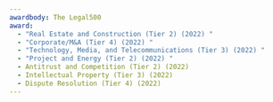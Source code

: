 ```yaml
---
awardbody: The Legal500
award:
  - "Real Estate and Construction (Tier 2) (2022) "
  - "Corporate/M&A (Tier 4) (2022) "
  - "Technology, Media, and Telecommunications (Tier 3) (2022) "
  - "Project and Energy (Tier 2) (2022) "
  - Antitrust and Competition (Tier 2) (2022)
  - Intellectual Property (Tier 3) (2022)
  - Dispute Resolution (Tier 4) (2022)
---
```

